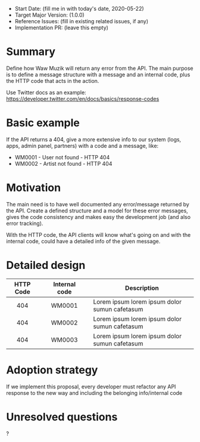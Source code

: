 - Start Date: (fill me in with today's date, 2020-05-22)
- Target Major Version: (1.0.0)
- Reference Issues: (fill in existing related issues, if any)
- Implementation PR: (leave this empty)

# Summary

Define how Waw Muzik will return any error from the API. The main purpose is to define a message structure with a message and an internal code, plus the HTTP code that acts in the action.

Use Twitter docs as an example: https://developer.twitter.com/en/docs/basics/response-codes

# Basic example

If the API returns a 404, give a more extensive info to our system (logs, apps, admin panel, partners) with a code and a message, like:

* WM0001 - User not found - HTTP 404
* WM0002 - Artist not found - HTTP 404


# Motivation

The main need is to have well documented any error/message returned by the API. Create a defined structure and a model for these error messages, gives the code consistency and makes easy the development job (and also error tracking).

With the HTTP code, the API clients will know what's going on and with the internal code, could have a detailed info of the given message.

# Detailed design

|HTTP Code|   |Internal code|   |Description|
|:---:|---|:---:|---|---|
|404|   |WM0001|   |Lorem ipsum lorem ipsum dolor sumun cafetasum|
|404|   |WM0002|   |Lorem ipsum lorem ipsum dolor sumun cafetasum|
|404|   |WM0003|   |Lorem ipsum lorem ipsum dolor sumun cafetasum|

# Adoption strategy

If we implement this proposal, every developer must refactor any API response to the new way and including the belonging info/internal code

# Unresolved questions

?
